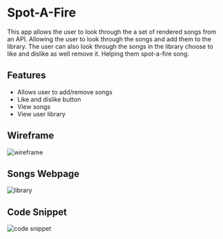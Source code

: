 # Spot-A-Fire

This app allows the user to look through the a set of rendered songs from an API. Allowing the user to look through the songs and add them to the library. The user can also look through the songs in the library choose to like and dislike as well remove it. Helping them spot-a-fire song.


## Features

- Allows user to add/remove songs 
- Like and dislike button
- View songs 
- View user library


## Wireframe
![wireframe](https://github.com/DougAlex32/Spot-A-Fire/assets/142261380/70185039-6669-4737-8ed0-18b8c3978263)

## Songs Webpage
![library](https://github.com/DougAlex32/Spot-A-Fire/assets/142261380/d8a22af9-60de-418e-892b-e36637e202bf)

## Code Snippet
![code snippet](https://github.com/DougAlex32/Spot-A-Fire/assets/142261380/10cbe88b-50c7-4f02-8eb0-e993ef955b05)